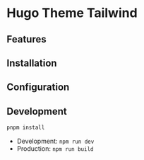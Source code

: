 # Hugo Theme Tailwind

## Features

## Installation

## Configuration

## Development

```bash
pnpm install
```

* Development: `npm run dev`
* Production: `npm run build`
